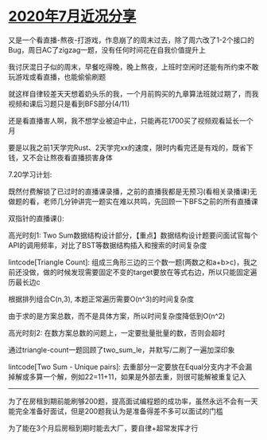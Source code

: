 # [2020年7月近况分享](/2020/07/recent_study_plan.md)

又是一个看直播-熬夜-打游戏，作息崩了的周末过去，除了周六改了1-2个接口的Bug，周日AC了zigzag一题，没有任何时间花在自我价值提升上

我讨厌混日子似的周末，早餐吃得晚，晚上熬夜，上班时空闲时还能有所约束不敢玩游戏或看直播，也能偷偷刷题

就这样自律较差天天想着奶头乐的我，一个月前购买的九章算法班就过期了，而我视频和课后习题只是看到BFS部分(4/11)

还是看直播害人啊，我不想学业被迫中止，只能再花1700买了视频观看延长一个月

要是以我之前1天学完Rust、2天学完xx的速度，限时内看完还是有戏的，既省下钱，又不会让熬夜看直播损害身体

7.20学习计划:

既然付费解锁了已过时的直播课录播，之前的直播我都是无预习(看相关录播课)无做题的看，老师几分钟讲完一题实在难以共鸣，先回顾一下BFS之前的所有直播课

<i class="fa fa-hashtag"></i>
双指针的直播课(): 

高光时刻1: Two Sum数据结构设计部分，【重点】数据结构设计题要问面试官每个API的调用频率，对比了BST等数据结构插入和搜索的时间复杂度

lintcode\[Triangle Count]: 组成三角形三边的三个数一题(两数之和a+b>c)，我之前还没做，做的时候发现需要固定不变的target要放在等式右边，所以只能固定遍历最长边c

根据排列组合C(n,3), 本题正常遍历需要O(n^3)的时间复杂度

由于求的是方案总数，而不是具体方案，所以时间复杂度降低到O(n^2)

高光时刻2: 在数方案总数的问题上，一定要批量批量的数，否则会超时

通过triangle-count一题回顾了two_sum_le，并默写/二刷了一遍加深印象

lintcode\[Two Sum - Unique pairs]: 去重部分一定要放在Equal分支内才不会漏掉解或多算一个解，例如22=11+11，如果是外部去重，则很可能解被重复记入

---

为了在房租到期前能刷够200题，提高面试编程题的成功率，虽然永远不会有一天能完全准备好面试，但是200题我认为是准备得差不多可以面试的门槛

为了能在3个月后房租到期时能去大厂，要自律+超常发挥才行
